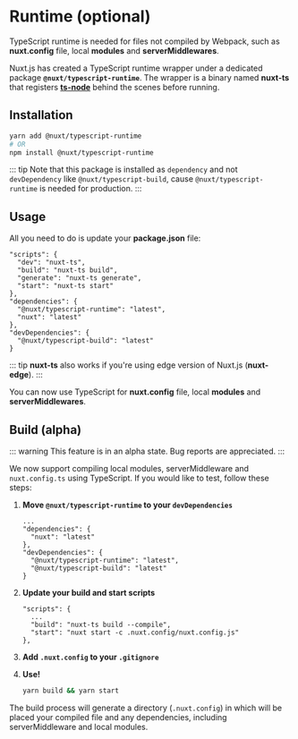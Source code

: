 # Runtime (optional)

TypeScript runtime is needed for files not compiled by Webpack, such as **nuxt.config** file, local **modules** and **serverMiddlewares**.

Nuxt.js has created a TypeScript runtime wrapper under a dedicated package **`@nuxt/typescript-runtime`**. The wrapper is a binary named **nuxt-ts** that registers [**ts-node**](https://github.com/TypeStrong/ts-node) behind the scenes before running.

## Installation

```sh
yarn add @nuxt/typescript-runtime
# OR
npm install @nuxt/typescript-runtime
```

::: tip
Note that this package is installed as `dependency` and not `devDependency` like `@nuxt/typescript-build`, cause `@nuxt/typescript-runtime` is needed for production.
:::

## Usage

All you need to do is update your **package.json** file:

```json{2-5}
"scripts": {
  "dev": "nuxt-ts",
  "build": "nuxt-ts build",
  "generate": "nuxt-ts generate",
  "start": "nuxt-ts start"
},
"dependencies": {
  "@nuxt/typescript-runtime": "latest",
  "nuxt": "latest"
},
"devDependencies": {
  "@nuxt/typescript-build": "latest"
}
```

::: tip
**nuxt-ts** also works if you're using edge version of Nuxt.js (**nuxt-edge**).
:::

You can now use TypeScript for **nuxt.config** file, local **modules** and **serverMiddlewares**.

## Build (alpha)

::: warning
This feature is in an alpha state. Bug reports are appreciated.
:::

We now support compiling local modules, serverMiddleware and `nuxt.config.ts` using TypeScript. If you would like to test, follow these steps:

1. **Move `@nuxt/typescript-runtime` to your `devDependencies`**

   ```json{2-5}
   ...
   "dependencies": {
     "nuxt": "latest"
   },
   "devDependencies": {
     "@nuxt/typescript-runtime": "latest",
     "@nuxt/typescript-build": "latest"
   }
   ```

2. **Update your build and start scripts**

   ```json{2-5}
   "scripts": {
     ...
     "build": "nuxt-ts build --compile",
     "start": "nuxt start -c .nuxt.config/nuxt.config.js"
   },
   ```

3. **Add `.nuxt.config` to your `.gitignore`**

4. **Use!**

   ```bash
   yarn build && yarn start
   ```

The build process will generate a directory (`.nuxt.config`) in which will be placed your compiled file and any dependencies, including serverMiddleware and local modules.
